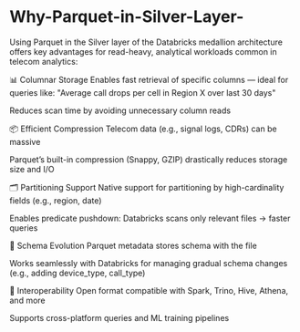 # Why-Parquet-in-Silver-Layer-


Using Parquet in the Silver layer of the Databricks medallion architecture offers key advantages for read-heavy, analytical workloads common in telecom analytics:

📊 Columnar Storage
Enables fast retrieval of specific columns — ideal for queries like:
"Average call drops per cell in Region X over last 30 days"

Reduces scan time by avoiding unnecessary column reads

📦 Efficient Compression
Telecom data (e.g., signal logs, CDRs) can be massive

Parquet’s built-in compression (Snappy, GZIP) drastically reduces storage size and I/O

🗂️ Partitioning Support
Native support for partitioning by high-cardinality fields (e.g., region, date)

Enables predicate pushdown: Databricks scans only relevant files → faster queries

🔁 Schema Evolution
Parquet metadata stores schema with the file

Works seamlessly with Databricks for managing gradual schema changes (e.g., adding device_type, call_type)

🧩 Interoperability
Open format compatible with Spark, Trino, Hive, Athena, and more

Supports cross-platform queries and ML training pipelines

